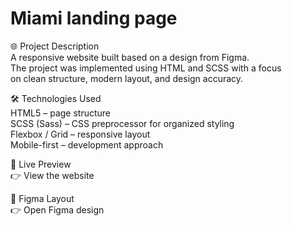 # Miami landing page  

🌐 Project Description  
A responsive website built based on a design from Figma.  
The project was implemented using HTML and SCSS with a focus  
on clean structure, modern layout, and design accuracy.  

🛠️ Technologies Used  
HTML5 – page structure  
SCSS (Sass) – CSS preprocessor for organized styling  
Flexbox / Grid – responsive layout  
Mobile-first – development approach  

🔗 Live Preview  
👉 View the website  

🎨 Figma Layout  
👉 Open Figma design
